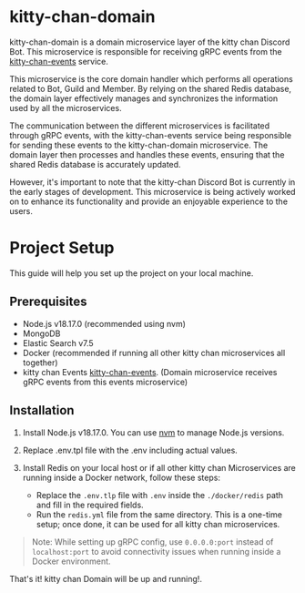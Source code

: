 # kitty-chan-domain

kitty-chan-domain is a domain microservice layer of the kitty chan Discord Bot. This microservice is responsible for receiving gRPC events from the [kitty-chan-events](https://github.com/live-apps-in/kitty-chan-events) service. 

This microservice is the core domain handler which performs all operations related to Bot, Guild and Member. By relying on the shared Redis database, the domain layer effectively manages and synchronizes the information used by all the microservices. 

The communication between the different microservices is facilitated through gRPC events, with the kitty-chan-events service being responsible for sending these events to the kitty-chan-domain microservice. The domain layer then processes and handles these events, ensuring that the shared Redis database is accurately updated.

However, it's important to note that the kitty-chan Discord Bot is currently in the early stages of development. This microservice is being actively worked on to enhance its functionality and provide an enjoyable experience to the users.

# Project Setup

This guide will help you set up the project on your local machine.

## Prerequisites

- Node.js v18.17.0 (recommended using nvm)
- MongoDB
- Elastic Search v7.5
- Docker (recommended if running all other kitty chan microservices all together)
- kitty chan Events [kitty-chan-events](https://github.com/live-apps-in/kitty-chan-events). (Domain microservice receives gRPC events from this events microservice)

## Installation

1. Install Node.js v18.17.0. You can use [nvm](https://github.com/nvm-sh/nvm) to manage Node.js versions.

2. Replace .env.tpl file with the .env including actual values.

2. Install Redis on your local host or if all other kitty chan Microservices are running inside a Docker network, follow these steps:

   - Replace the `.env.tlp` file with `.env` inside the `./docker/redis` path and fill in the required fields.
   - Run the `redis.yml` file from the same directory. This is a one-time setup; once done, it can be used for all kitty chan microservices.

> Note: While setting up gRPC config, use `0.0.0.0:port` instead of `localhost:port` to avoid connectivity issues when running inside a Docker environment.

That's it! kitty chan Domain will be up and running!.
